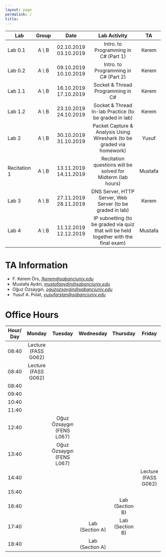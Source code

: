 ```yaml
---
layout: page
permalink: /
title: 
---
```


| Lab          |  Group  |         Date          |                                     Lab Activity                                     |   TA    |
| ------------ | :-----: | :-------------------: | :----------------------------------------------------------------------------------: | :-----: |
| Lab 0.1      | A \\  B | 02.10.2019 03.10.2019 |                         Intro. to Programming in C# (Part 1)                         |  Kerem  |
| Lab 0.2      | A \\  B | 09.10.2019 10.10.2019 |                        Intro. to Programming in C#  (Part 2)                         |  Kerem  |
| Lab 1.1      | A \\  B | 16.10.2019 17.10.2019 |                          Socket & Thread Programming in C#                           |  Kerem  |
| Lab 1.2      | A \\  B | 23.10.2019 24.10.2019 |                Socket & Thread In-lab Practice (to be graded in lab)                 |  Kerem  |
| Lab 2        | A \\  B | 30.10.2019 31.10.2019 |        Packet Capture & Analysis Using Wireshark (to be graded via homework)         |  Yusuf  |
| Recitation 1 | A \\  B | 13.11.2019 14.11.2019 |             Recitation questions will be solved for Midterm (lab hours)              | Mustafa |
| Lab 3        | A \\  B | 27.11.2019 28.11.2019 |              DNS Server, HTTP Server, Web Server (to be graded in lab)               |  Kerem  |
| Lab 4        | A \\  B | 11.12.2019 12.12.2019 | IP subnetting (to be graded via quiz that will be held together with the final exam) | Mustafa |


# TA Information

- F. Kerem Örs, *fkerem@sabanciuniv.edu*
- Mustafa Aydın,  *mustafaaydin@sabanciuniv.edu*
- Oğuz Özsaygın, *oguzozsaygin@sabanciuniv.edu*  
- Yusuf A. Polat, *yusufarslan@sabanciuniv.edu*  

# Office Hours

| Hour/ Day |     **Monday**      |        **Tuesday**        |  **Wednesday**  |  **Thursday**   |     **Friday**      |
| :-------: | :-----------------: | :-----------------------: | :-------------: | :-------------: | :-----------------: |
|   08:40   | Lecture (FASS G062) |                           |                 |                 |                     |
|   08:40   | Lecture (FASS G062) |                           |                 |                 |                     |
|   08:40   |                     |                           |                 |                 |                     |
|   09:40   |                     |                           |                 |                 |                     |
|   10:40   |                     |                           |                 |                 |                     |
|   11:40   |                     |                           |                 |                 |                     |
|   12:40   |                     | Oğuz Özsaygın (FENS L067) |                 |                 |                     |
|   13:40   |                     | Oğuz Özsaygın (FENS L067) |                 |                 |                     |
|   14:40   |                     |                           |                 |                 | Lecture (FASS G062) |
|   15:40   |                     |                           |                 |                 |                     |
|   16:40   |                     |                           |                 | Lab (Section B) |                     |
|   17:40   |                     |                           | Lab (Section A) | Lab (Section B) |                     |
|   18:40   |                     |                           | Lab (Section A) |                 |                     |
